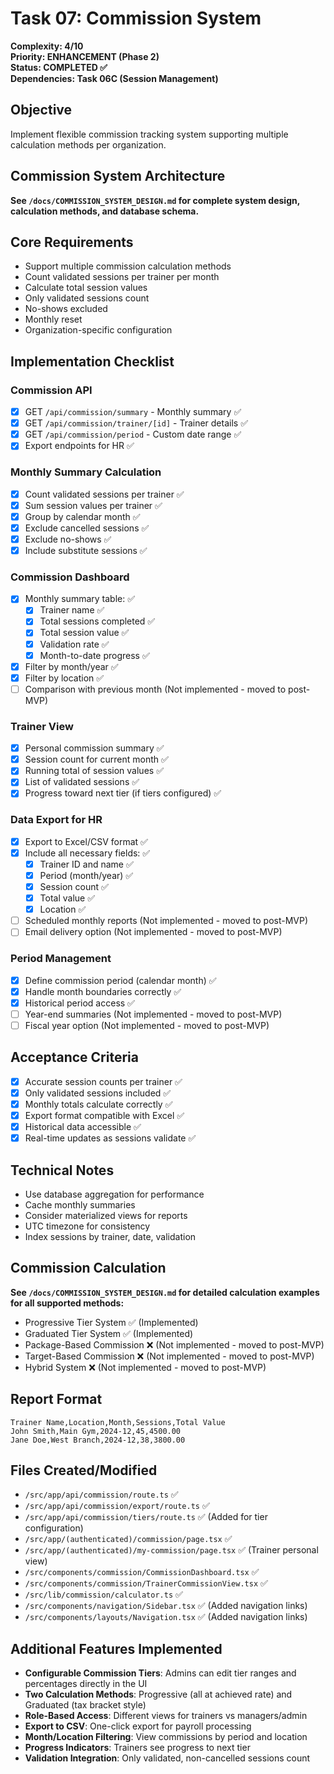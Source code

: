 # Task 07: Commission System

**Complexity: 4/10**  
**Priority: ENHANCEMENT (Phase 2)**  
**Status: COMPLETED ✅**  
**Dependencies: Task 06C (Session Management)**

## Objective
Implement flexible commission tracking system supporting multiple calculation methods per organization.

## Commission System Architecture
**See `/docs/COMMISSION_SYSTEM_DESIGN.md` for complete system design, calculation methods, and database schema.**

## Core Requirements
- Support multiple commission calculation methods
- Count validated sessions per trainer per month
- Calculate total session values
- Only validated sessions count
- No-shows excluded
- Monthly reset
- Organization-specific configuration

## Implementation Checklist

### Commission API
- [x] GET `/api/commission/summary` - Monthly summary ✅
- [x] GET `/api/commission/trainer/[id]` - Trainer details ✅
- [x] GET `/api/commission/period` - Custom date range ✅
- [x] Export endpoints for HR ✅

### Monthly Summary Calculation
- [x] Count validated sessions per trainer ✅
- [x] Sum session values per trainer ✅
- [x] Group by calendar month ✅
- [x] Exclude cancelled sessions ✅
- [x] Exclude no-shows ✅
- [x] Include substitute sessions ✅

### Commission Dashboard
- [x] Monthly summary table: ✅
  - [x] Trainer name ✅
  - [x] Total sessions completed ✅
  - [x] Total session value ✅
  - [x] Validation rate ✅
  - [x] Month-to-date progress ✅
- [x] Filter by month/year ✅
- [x] Filter by location ✅
- [ ] Comparison with previous month (Not implemented - moved to post-MVP)

### Trainer View
- [x] Personal commission summary ✅
- [x] Session count for current month ✅
- [x] Running total of session values ✅
- [x] List of validated sessions ✅
- [x] Progress toward next tier (if tiers configured) ✅

### Data Export for HR
- [x] Export to Excel/CSV format ✅
- [x] Include all necessary fields: ✅
  - [x] Trainer ID and name ✅
  - [x] Period (month/year) ✅
  - [x] Session count ✅
  - [x] Total value ✅
  - [x] Location ✅
- [ ] Scheduled monthly reports (Not implemented - moved to post-MVP)
- [ ] Email delivery option (Not implemented - moved to post-MVP)

### Period Management
- [x] Define commission period (calendar month) ✅
- [x] Handle month boundaries correctly ✅
- [x] Historical period access ✅
- [ ] Year-end summaries (Not implemented - moved to post-MVP)
- [ ] Fiscal year option (Not implemented - moved to post-MVP)

## Acceptance Criteria
- [x] Accurate session counts per trainer ✅
- [x] Only validated sessions included ✅
- [x] Monthly totals calculate correctly ✅
- [x] Export format compatible with Excel ✅
- [x] Historical data accessible ✅
- [x] Real-time updates as sessions validate ✅

## Technical Notes
- Use database aggregation for performance
- Cache monthly summaries
- Consider materialized views for reports
- UTC timezone for consistency
- Index sessions by trainer, date, validation

## Commission Calculation
**See `/docs/COMMISSION_SYSTEM_DESIGN.md` for detailed calculation examples for all supported methods:**
- Progressive Tier System ✅ (Implemented)
- Graduated Tier System ✅ (Implemented)
- Package-Based Commission ❌ (Not implemented - moved to post-MVP)
- Target-Based Commission ❌ (Not implemented - moved to post-MVP)
- Hybrid System ❌ (Not implemented - moved to post-MVP)

## Report Format
```csv
Trainer Name,Location,Month,Sessions,Total Value
John Smith,Main Gym,2024-12,45,4500.00
Jane Doe,West Branch,2024-12,38,3800.00
```

## Files Created/Modified
- `/src/app/api/commission/route.ts` ✅
- `/src/app/api/commission/export/route.ts` ✅
- `/src/app/api/commission/tiers/route.ts` ✅ (Added for tier configuration)
- `/src/app/(authenticated)/commission/page.tsx` ✅
- `/src/app/(authenticated)/my-commission/page.tsx` ✅ (Trainer personal view)
- `/src/components/commission/CommissionDashboard.tsx` ✅
- `/src/components/commission/TrainerCommissionView.tsx` ✅
- `/src/lib/commission/calculator.ts` ✅
- `/src/components/navigation/Sidebar.tsx` ✅ (Added navigation links)
- `/src/components/layouts/Navigation.tsx` ✅ (Added navigation links)

## Additional Features Implemented
- **Configurable Commission Tiers**: Admins can edit tier ranges and percentages directly in the UI
- **Two Calculation Methods**: Progressive (all at achieved rate) and Graduated (tax bracket style)
- **Role-Based Access**: Different views for trainers vs managers/admin
- **Export to CSV**: One-click export for payroll processing
- **Month/Location Filtering**: View commissions by period and location
- **Progress Indicators**: Trainers see progress to next tier
- **Validation Integration**: Only validated, non-cancelled sessions count